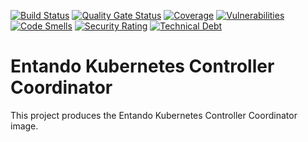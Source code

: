 [![Build Status](https://img.shields.io/endpoint?url=https%3A%2F%2Fstatusbadge-jx.apps.serv.run%2Fentando-k8s%2Fentando-k8s-controller-coordinator)](https://github.com/entando-k8s/devops-results/tree/logs/jenkins-x/logs/entando-k8s/entando-k8s-controller-coordinator/master)
[![Quality Gate Status](https://sonarcloud.io/api/project_badges/measure?project=entando-k8s_entando-k8s-controller-coordinator&metric=alert_status)](https://sonarcloud.io/dashboard?id=entando-k8s_entando-k8s-controller-coordinator)
[![Coverage](https://sonarcloud.io/api/project_badges/measure?project=entando-k8s_entando-k8s-controller-coordinator&metric=coverage)](https://entando-k8s.github.io/devops-results/entando-k8s-controller-coordinator/master/jacoco/index.html)
[![Vulnerabilities](https://sonarcloud.io/api/project_badges/measure?project=entando-k8s_entando-k8s-controller-coordinator&metric=vulnerabilities)](https://entando-k8s.github.io/devops-results/entando-k8s-controller-coordinator/master/dependency-check-report.html)
[![Code Smells](https://sonarcloud.io/api/project_badges/measure?project=entando-k8s_entando-k8s-controller-coordinator&metric=code_smells)](https://sonarcloud.io/dashboard?id=entando-k8s_entando-k8s-controller-coordinator)
[![Security Rating](https://sonarcloud.io/api/project_badges/measure?project=entando-k8s_entando-k8s-controller-coordinator&metric=security_rating)](https://sonarcloud.io/dashboard?id=entando-k8s_entando-k8s-controller-coordinator)
[![Technical Debt](https://sonarcloud.io/api/project_badges/measure?project=entando-k8s_entando-k8s-controller-coordinator&metric=sqale_index)](https://sonarcloud.io/dashboard?id=entando-k8s_entando-k8s-controller-coordinator)


# Entando Kubernetes Controller Coordinator

This project produces the Entando Kubernetes Controller Coordinator image.


